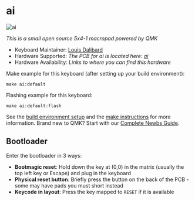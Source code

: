 # ai

![ai](https://i.imgur.com/4l6BzRh.png)

_This is a small open source 5x4-1 macropad powered by QMK_

- Keyboard Maintainer: [Louis Dalibard](https://github.com/make42)
- Hardware Supported: _The PCB for ai is located here: [ai](https://github.com/make42/ai)_
- Hardware Availability: _Links to where you can find this hardware_

Make example for this keyboard (after setting up your build environment):

    make ai:default

Flashing example for this keyboard:

    make ai:default:flash

See the [build environment setup](https://docs.qmk.fm/#/getting_started_build_tools) and the [make instructions](https://docs.qmk.fm/#/getting_started_make_guide) for more information. Brand new to QMK? Start with our [Complete Newbs Guide](https://docs.qmk.fm/#/newbs).

## Bootloader

Enter the bootloader in 3 ways:

- **Bootmagic reset**: Hold down the key at (0,0) in the matrix (usually the top left key or Escape) and plug in the keyboard
- **Physical reset button**: Briefly press the button on the back of the PCB - some may have pads you must short instead
- **Keycode in layout**: Press the key mapped to `RESET` if it is available
